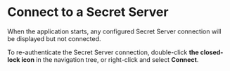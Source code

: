 # Connect to a Secret Server 

When the application starts, any configured Secret Server connection will be displayed but not connected. 

To re-authenticate the Secret Server connection, double-click **the closed-lock icon** in the navigation tree, or right-click and select **Connect**.

